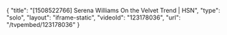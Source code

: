{
    "title": "[1508522766] Serena Williams On the Velvet Trend | HSN",
    "type": "solo",
    "layout": "iframe-static",
    "videoId": "123178036",
    "url": "\/tvpembed\/123178036"
}